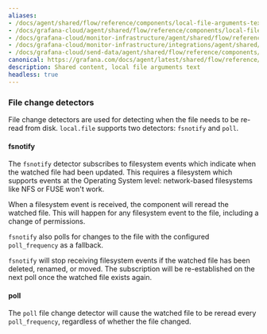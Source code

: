```yaml
---
aliases:
- /docs/agent/shared/flow/reference/components/local-file-arguments-text/
- /docs/grafana-cloud/agent/shared/flow/reference/components/local-file-arguments-text/
- /docs/grafana-cloud/monitor-infrastructure/agent/shared/flow/reference/components/local-file-arguments-text/
- /docs/grafana-cloud/monitor-infrastructure/integrations/agent/shared/flow/reference/components/local-file-arguments-text/
- /docs/grafana-cloud/send-data/agent/shared/flow/reference/components/local-file-arguments-text/
canonical: https://grafana.com/docs/agent/latest/shared/flow/reference/components/local-file-arguments-text/
description: Shared content, local file arguments text
headless: true
---
```


### File change detectors

File change detectors are used for detecting when the file needs to be re-read
from disk. `local.file` supports two detectors: `fsnotify` and `poll`.

#### fsnotify

The `fsnotify` detector subscribes to filesystem events which indicate when the
watched file had been updated. This requires a filesystem which supports events
at the Operating System level: network-based filesystems like NFS or FUSE won't
work.

When a filesystem event is received, the component will reread the watched
file. This will happen for any filesystem event to the file, including a change
of permissions.

`fsnotify` also polls for changes to the file with the configured
`poll_frequency` as a fallback.

`fsnotify` will stop receiving filesystem events if the watched file has been
deleted, renamed, or moved. The subscription will be re-established on the next
poll once the watched file exists again.

#### poll

The `poll` file change detector will cause the watched file to be reread
every `poll_frequency`, regardless of whether the file changed.